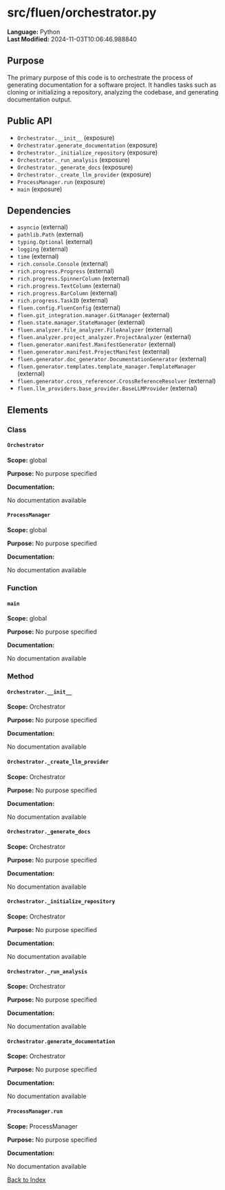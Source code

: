 # src/fluen/orchestrator.py

**Language:** Python  
**Last Modified:** 2024-11-03T10:06:46.988840

## Purpose

The primary purpose of this code is to orchestrate the process of generating documentation for a software project. It handles tasks such as cloning or initializing a repository, analyzing the codebase, and generating documentation output.

## Public API

- `Orchestrator.__init__` (exposure)
- `Orchestrator.generate_documentation` (exposure)
- `Orchestrator._initialize_repository` (exposure)
- `Orchestrator._run_analysis` (exposure)
- `Orchestrator._generate_docs` (exposure)
- `Orchestrator._create_llm_provider` (exposure)
- `ProcessManager.run` (exposure)
- `main` (exposure)

## Dependencies

- `asyncio` (external)
- `pathlib.Path` (external)
- `typing.Optional` (external)
- `logging` (external)
- `time` (external)
- `rich.console.Console` (external)
- `rich.progress.Progress` (external)
- `rich.progress.SpinnerColumn` (external)
- `rich.progress.TextColumn` (external)
- `rich.progress.BarColumn` (external)
- `rich.progress.TaskID` (external)
- `fluen.config.FluenConfig` (external)
- `fluen.git_integration.manager.GitManager` (external)
- `fluen.state.manager.StateManager` (external)
- `fluen.analyzer.file_analyzer.FileAnalyzer` (external)
- `fluen.analyzer.project_analyzer.ProjectAnalyzer` (external)
- `fluen.generator.manifest.ManifestGenerator` (external)
- `fluen.generator.manifest.ProjectManifest` (external)
- `fluen.generator.doc_generator.DocumentationGenerator` (external)
- `fluen.generator.templates.template_manager.TemplateManager` (external)
- `fluen.generator.cross_referencer.CrossReferenceResolver` (external)
- `fluen.llm_providers.base_provider.BaseLLMProvider` (external)

## Elements

### Class

#### `Orchestrator`

**Scope:** global

**Purpose:** No purpose specified

**Documentation:**

No documentation available

#### `ProcessManager`

**Scope:** global

**Purpose:** No purpose specified

**Documentation:**

No documentation available

### Function

#### `main`

**Scope:** global

**Purpose:** No purpose specified

**Documentation:**

No documentation available

### Method

#### `Orchestrator.__init__`

**Scope:** Orchestrator

**Purpose:** No purpose specified

**Documentation:**

No documentation available

#### `Orchestrator._create_llm_provider`

**Scope:** Orchestrator

**Purpose:** No purpose specified

**Documentation:**

No documentation available

#### `Orchestrator._generate_docs`

**Scope:** Orchestrator

**Purpose:** No purpose specified

**Documentation:**

No documentation available

#### `Orchestrator._initialize_repository`

**Scope:** Orchestrator

**Purpose:** No purpose specified

**Documentation:**

No documentation available

#### `Orchestrator._run_analysis`

**Scope:** Orchestrator

**Purpose:** No purpose specified

**Documentation:**

No documentation available

#### `Orchestrator.generate_documentation`

**Scope:** Orchestrator

**Purpose:** No purpose specified

**Documentation:**

No documentation available

#### `ProcessManager.run`

**Scope:** ProcessManager

**Purpose:** No purpose specified

**Documentation:**

No documentation available


[Back to Index](../README.md)